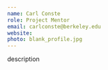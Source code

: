 ```yaml
---
name: Carl Conste
role: Project Mentor
email: carlconste@berkeley.edu
website:
photo: blank_profile.jpg
---
```


description
